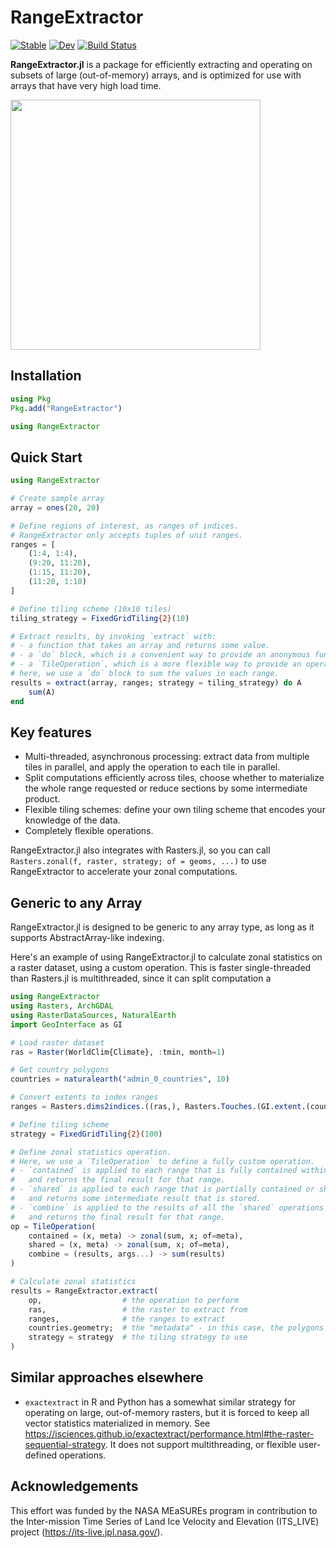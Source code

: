 # RangeExtractor

[![Stable](https://img.shields.io/badge/docs-stable-blue.svg)](https://asinghvi17.github.io/RangeExtractor.jl/stable/)
[![Dev](https://img.shields.io/badge/docs-dev-blue.svg)](https://asinghvi17.github.io/RangeExtractor.jl/dev/)
[![Build Status](https://github.com/asinghvi17/RangeExtractor.jl/actions/workflows/CI.yml/badge.svg?branch=main)](https://github.com/asinghvi17/RangeExtractor.jl/actions/workflows/CI.yml?query=branch%3Amain)

**RangeExtractor.jl** is a package for efficiently extracting and operating on subsets of large (out-of-memory) arrays, and is optimized for use with arrays that have very high load time.

<img src="https://github.com/user-attachments/assets/9966cae1-0c19-4db6-92db-e2034975e4d6" height=400/>




## Installation

```julia
using Pkg
Pkg.add("RangeExtractor")

using RangeExtractor
```

## Quick Start
```julia
using RangeExtractor

# Create sample array
array = ones(20, 20)

# Define regions of interest, as ranges of indices.
# RangeExtractor only accepts tuples of unit ranges.
ranges = [
    (1:4, 1:4),
    (9:20, 11:20),
    (1:15, 11:20),
    (11:20, 1:10)
]

# Define tiling scheme (10x10 tiles)
tiling_strategy = FixedGridTiling{2}(10)

# Extract results, by invoking `extract` with:
# - a function that takes an array and returns some value.
# - a `do` block, which is a convenient way to provide an anonymous function.
# - a `TileOperation`, which is a more flexible way to provide an operation.
# here, we use a `do` block to sum the values in each range.
results = extract(array, ranges; strategy = tiling_strategy) do A
    sum(A)
end
```

## Key features

- Multi-threaded, asynchronous processing: extract data from multiple tiles in parallel, and apply the operation to each tile in parallel.
- Split computations efficiently across tiles, choose whether to materialize the whole range requested or reduce sections by some intermediate product.
- Flexible tiling schemes: define your own tiling scheme that encodes your knowledge of the data.
- Completely flexible operations.

RangeExtractor.jl also integrates with Rasters.jl, so you can call `Rasters.zonal(f, raster, strategy; of = geoms, ...)` to use RangeExtractor to accelerate your zonal computations.

## Generic to any Array

RangeExtractor.jl is designed to be generic to any array type, as long as it supports AbstractArray-like indexing.  

Here's an example of using RangeExtractor.jl to calculate zonal statistics on a raster dataset, using a custom operation.  This is faster single-threaded than Rasters.jl is multithreaded, since it can split computation a

```julia
using RangeExtractor
using Rasters, ArchGDAL
using RasterDataSources, NaturalEarth
import GeoInterface as GI

# Load raster dataset
ras = Raster(WorldClim{Climate}, :tmin, month=1)

# Get country polygons
countries = naturalearth("admin_0_countries", 10)

# Convert extents to index ranges
ranges = Rasters.dims2indices.((ras,), Rasters.Touches.(GI.extent.(countries.geometry)))

# Define tiling scheme
strategy = FixedGridTiling{2}(100)

# Define zonal statistics operation.  
# Here, we use a `TileOperation` to define a fully custom operation.
# - `contained` is applied to each range that is fully contained within a tile,
#   and returns the final result for that range.
# - `shared` is applied to each range that is partially contained or shared with another tile,
#   and returns some intermediate result that is stored.
# - `combine` is applied to the results of all the `shared` operations for a range,
#   and returns the final result for that range.
op = TileOperation(
    contained = (x, meta) -> zonal(sum, x; of=meta),
    shared = (x, meta) -> zonal(sum, x; of=meta),
    combine = (results, args...) -> sum(results)
)

# Calculate zonal statistics
results = RangeExtractor.extract(
    op,                  # the operation to perform
    ras,                 # the raster to extract from
    ranges,              # the ranges to extract
    countries.geometry;  # the "metadata" - in this case, the polygons to calculate zonal statistics over
    strategy = strategy  # the tiling strategy to use
)
```

## Similar approaches elsewhere

- `exactextract` in R and Python has a somewhat similar strategy for operating on large, out-of-memory rasters, but it is forced to keep all vector statistics materialized in memory.  See https://isciences.github.io/exactextract/performance.html#the-raster-sequential-strategy.  It does not support multithreading, or flexible user-defined operations.

## Acknowledgements

This effort was funded by the NASA MEaSUREs program in contribution to the Inter-mission Time Series of Land Ice Velocity and Elevation (ITS_LIVE) project (https://its-live.jpl.nasa.gov/).

